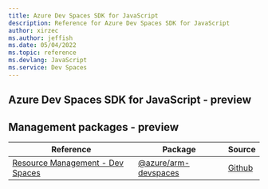 ```yaml
---
title: Azure Dev Spaces SDK for JavaScript
description: Reference for Azure Dev Spaces SDK for JavaScript
author: xirzec
ms.author: jeffish
ms.date: 05/04/2022
ms.topic: reference
ms.devlang: JavaScript
ms.service: Dev Spaces
---
```

## Azure Dev Spaces SDK for JavaScript - preview
## Management packages - preview
| Reference | Package | Source |
|---|---|---|
|[Resource Management - Dev Spaces](javascript/api/overview/azure/arm-devspaces-readme)|[@azure/arm-devspaces](https://www.npmjs.com/package/@azure/arm-devspaces)|[Github](https://github.com/Azure/azure-sdk-for-js/blob/main/sdk/devspaces/arm-devspaces)|

